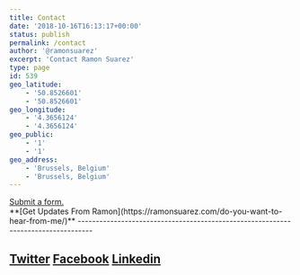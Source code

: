 ```yaml
---
title: Contact
date: '2018-10-16T16:13:17+00:00'
status: publish
permalink: /contact
author: '@ramonsuarez'
excerpt: 'Contact Ramon Suarez'
type: page
id: 539
geo_latitude:
    - '50.8526601'
    - '50.8526601'
geo_longitude:
    - '4.3656124'
    - '4.3656124'
geo_public:
    - '1'
    - '1'
geo_address:
    - 'Brussels, Belgium'
    - 'Brussels, Belgium'
---
```

<div class="wp-block-jetpack-contact-form"><a href="" rel="noopener noreferrer" target="_blank">Submit a form.</a></div>**[Get Updates From Ramon](https://ramonsuarez.com/do-you-want-to-hear-from-me/)**
----------------------------------------------------------------------------------

[Twitter](https://twitter.com/ramonsuarez) [Facebook](https://www.facebook.com/Ramon-Suarez-736506193359264/) [Linkedin](https://www.linkedin.com/in/ramonsuarez/)
------------------------------------------------------------------------------------------------------------------------------------------------------------------
